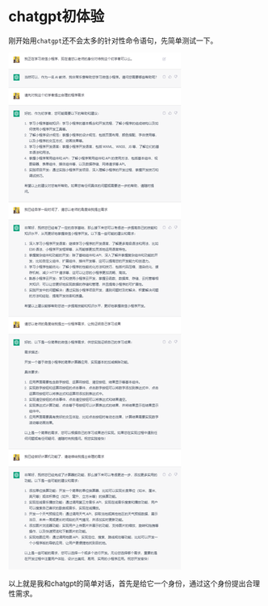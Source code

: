 # chatgpt初体验
刚开始用`chatgpt`还不会太多的针对性命令语句，先简单测试一下。

![chatgpt初次对话](./images/index1/1.png)

以上就是我和chatgpt的简单对话，首先是给它一个身份，通过这个身份提出合理性需求。